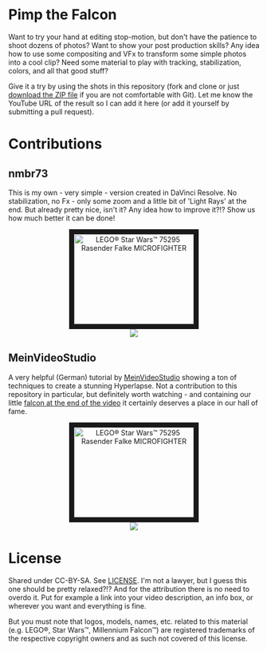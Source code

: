 # Pimp the Falcon

Want to try your hand at editing stop-motion, but don't have the patience to shoot dozens of photos?
Want to show your post production skills? Any idea how to use some compositing and VFx to transform some simple photos into a cool clip?
Need some material to play with tracking, stabilization, colors, and all that good stuff?

Give it a try by using the shots in this repository (fork and clone or just [download the ZIP file](https://github.com/nmbr73/Falke/archive/refs/tags/v1.0.zip) if you are not comfortable with Git). Let me know the YouTube URL of the result so I can add it here (or add it yourself by submitting a pull request).


# Contributions
## nmbr73

This is my own - very simple - version created in DaVinci Resolve. No stabilization, no Fx - only some zoom and a little bit of 'Light Rays' at the end. But already pretty nice, isn't it? Any idea how to improve it?!? Show us how much better it can be done!

<center><a href="http://www.youtube.com/watch?feature=player_embedded&v=9uhqe0sVbfs" target="_blank"><img src="http://img.youtube.com/vi/9uhqe0sVbfs/0.jpg" alt="LEGO® Star Wars™ 75295 Rasender Falke MICROFIGHTER" width="240" height="180" border="10" /><br />
<img src="https://img.shields.io/youtube/views/9uhqe0sVbfs?style=social" /></a></center>


## MeinVideoStudio

A very helpful (German) tutorial by [MeinVideoStudio](https://www.youtube.com/c/MeinVideoStudio/videos) showing a ton of techniques to create a stunning Hyperlapse. Not a contribution to this repository in particular, but definitely worth watching - and containing our little [falcon at the end of the video](https://www.youtube.com/watch?v=ebQ6DpyFU7Y&t=682s) it certainly deserves a place in our hall of fame.


<center><a href="http://www.youtube.com/watch?feature=player_embedded&v=ebQ6DpyFU7Y" target="_blank"><img src="http://img.youtube.com/vi/ebQ6DpyFU7Y/0.jpg" alt="LEGO® Star Wars™ 75295 Rasender Falke MICROFIGHTER" width="240" height="180" border="10" /><br />
<img src="https://img.shields.io/youtube/views/ebQ6DpyFU7Y?style=social" /></a></center>

# License

Shared under CC-BY-SA. See [LICENSE](LICENSE). I'm not a lawyer, but I guess this one should be pretty relaxed?!? And for the attribution there is no need to overdo it. Put for example a link into your video description, an info box, or wherever you want and everything is fine.

But you must note that logos, models, names, etc. related to this material (e.g. LEGO®, Star Wars™, Millennium Falcon™) are registered trademarks of the respective copyright owners and as such not covered of this license.